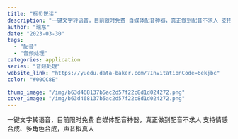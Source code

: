 ```yaml
---
title: "标贝悦读"
description: "一键文字转语音，目前限时免费 自媒体配音神器，真正做到配音不求人 支持情感合成、多角色合成，声音拟真人"
author: "瑞东"
date: "2023-03-30"
tags:
  - "配音"
  - "音频处理"
categories: application
series: "音频处理"
website_link: "https://yuedu.data-baker.com/?InvitationCode=6ekjbc"
color: "#00CC8E"

thumb_image: "/img/b63d468137b5ac2d57f22c8d1d024272.png"
cover_image: "/img/b63d468137b5ac2d57f22c8d1d024272.png"
---
```


一键文字转语音，目前限时免费 自媒体配音神器，真正做到配音不求人 支持情感合成、多角色合成，声音拟真人